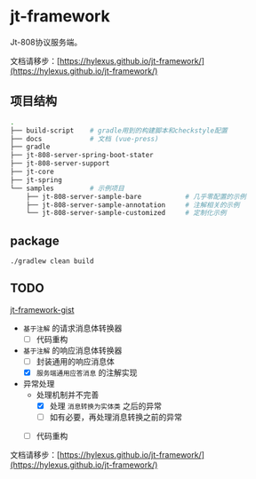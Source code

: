 # jt-framework

Jt-808协议服务端。

文档请移步：[https://hylexus.github.io/jt-framework/](https://hylexus.github.io/jt-framework/)

## 项目结构

```sh
.
├── build-script    # gradle用到的构建脚本和checkstyle配置
├── docs            # 文档 (vue-press)
├── gradle
├── jt-808-server-spring-boot-stater
├── jt-808-server-support
├── jt-core
├── jt-spring
└── samples         # 示例项目
    ├── jt-808-server-sample-bare           # 几乎零配置的示例
    ├── jt-808-server-sample-annotation     # 注解相关的示例
    └── jt-808-server-sample-customized     # 定制化示例
```

## package

```shell script
./gradlew clean build
```

## TODO

[jt-framework-gist](https://gist.github.com/hylexus/fbd2101575ab1c35bc4f102871da84ca)

- `基于注解` 的请求消息体转换器
   - [ ] 代码重构
- `基于注解` 的响应消息体转换器
   - [ ] 封装通用的响应消息体
   - [x] `服务端通用应答消息` 的注解实现
- 异常处理
    - 处理机制并不完善
        - [x] 处理 `消息转换为实体类` 之后的异常
        - [ ] 如有必要，再处理消息转换之前的异常
    - [ ] 代码重构


文档请移步：[https://hylexus.github.io/jt-framework/](https://hylexus.github.io/jt-framework/)
